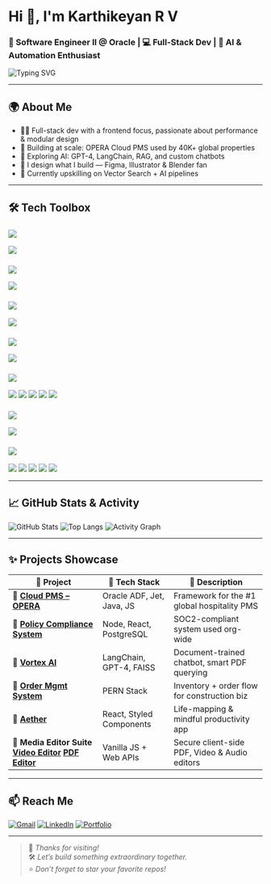 # Hi 👋, I'm Karthikeyan R V  
### 🚀 Software Engineer II @ Oracle | 💻 Full-Stack Dev | 🤖 AI & Automation Enthusiast

![Typing SVG](https://readme-typing-svg.demolab.com?font=Fira+Code&pause=1000&color=37BCF6&width=500&lines=Engineer+by+day%2C+Creator+by+night.;Building+scalable+apps+%F0%9F%9A%80;AI%2C+Design+%26+Dev+%F0%9F%92%BB+%2B+%F0%9F%A4%96;Let%E2%80%99s+build+something+amazing!)

---

## 🌍 About Me

- 👨‍💻 Full-stack dev with a frontend focus, passionate about performance & modular design  
- 🏨 Building at scale: OPERA Cloud PMS used by 40K+ global properties  
- 🧠 Exploring AI: GPT-4, LangChain, RAG, and custom chatbots  
- 🎨 I design what I build — Figma, Illustrator & Blender fan  
- 🌱 Currently upskilling on Vector Search + AI pipelines  

---

## 🛠️ Tech Toolbox

### <img src="https://img.shields.io/badge/Programming Languages-000000?style=for-the-badge&logo=codingninjas&logoColor=white"/>

<p align="left">
  <img src="https://skillicons.dev/icons?i=ts,js,java,py,cpp,c,html,css,scss&theme=light" />
</p>

### <img src="https://img.shields.io/badge/Frameworks & Libraries-0052cc?style=for-the-badge&logo=vercel&logoColor=white"/>

<p align="left">
  <img src="https://skillicons.dev/icons?i=react,redux,nextjs,nodejs,flask&theme=light" />
</p>

### <img src="https://img.shields.io/badge/Databases & Backend-336791?style=for-the-badge&logo=postgresql&logoColor=white"/>

<p align="left">
  <img src="https://skillicons.dev/icons?i=postgres,mongodb,firebase&theme=light" />
</p>

### <img src="https://img.shields.io/badge/CI/CD & Testing Tools-292929?style=for-the-badge&logo=githubactions&logoColor=white"/>

<p align="left">
  <img src="https://skillicons.dev/icons?i=git,selenium,jest,jenkins&theme=light" />
</p>

### <img src="https://img.shields.io/badge/AI / ML & Automation-FECC00?style=for-the-badge&logo=openai&logoColor=black"/>

<p align="left">
  <img src="https://img.shields.io/badge/LangChain-5/10-informational?style=for-the-badge&logo=python&logoColor=white" />
  <img src="https://img.shields.io/badge/OpenAI%20API-5/10-ff69b4?style=for-the-badge&logo=openai&logoColor=white" />
  <img src="https://img.shields.io/badge/RAG%20Pipelines-5/10-yellowgreen?style=for-the-badge" />
  <img src="https://img.shields.io/badge/FAISS%20VectorDB-5/10-blueviolet?style=for-the-badge" />
  <img src="https://img.shields.io/badge/Prompt%20Engineering-5/10-success?style=for-the-badge" />
</p>

### <img src="https://img.shields.io/badge/Design & Creative Tools-e34f26?style=for-the-badge&logo=adobe&logoColor=white"/>

<p align="left">
  <img src="https://skillicons.dev/icons?i=figma,xd,ai,blender&theme=light" />
</p>

### <img src="https://img.shields.io/badge/Others-777BB4?style=for-the-badge&logo=oracle&logoColor=white"/>

<p align="left">
  <img src="https://img.shields.io/badge/Oracle%20ADF-lightgrey?style=for-the-badge&logo=oracle" />
  <img src="https://img.shields.io/badge/OracleJet-darkred?style=for-the-badge&logo=oracle" />
  <img src="https://img.shields.io/badge/Cypress Automation-17202A?style=for-the-badge&logo=cypress&logoColor=white" />
  <img src="https://img.shields.io/badge/JIRA-0052CC?style=for-the-badge&logo=jira&logoColor=white" />
  <img src="https://img.shields.io/badge/Jekyll-CC0000?style=for-the-badge&logo=jekyll&logoColor=white" />
</p>

---

## 📈 GitHub Stats & Activity

![GitHub Stats](https://github-readme-stats.vercel.app/api?username=KarthikeyanRV2601&show_icons=true&theme=radical&hide_border=true)
![Top Langs](https://github-readme-stats.vercel.app/api/top-langs/?username=KarthikeyanRV2601&layout=compact&theme=radical&hide_border=true)
![Activity Graph](https://github-readme-activity-graph.vercel.app/graph?username=KarthikeyanRV2601&theme=react-dark&hide_border=true&area=true)

---

## ✨ Projects Showcase

| 🚀 Project | 🧰 Tech Stack | 📌 Description |
|--------|------------|-------------|
| 🔗 [**Cloud PMS – OPERA**](https://www.oracle.com/in/hospitality/hotel-property-management/hotel-pms-software/) | Oracle ADF, Jet, Java, JS | Framework for the #1 global hospitality PMS |
| 🔗 [**Policy Compliance System**](https://docs.google.com/document/d/1UgFN7qpVdGrDzPuNyUg97LLtxXgkvLk8vITuKfN3IxM/edit?usp=sharing) | Node, React, PostgreSQL | SOC2-compliant system used org-wide |
| 🔗 [**Vortex AI**](https://github.com/KarthikeyanRV2601/Vortex-AI/tree/main) | LangChain, GPT-4, FAISS | Document-trained chatbot, smart PDF querying |
| 🔗 [**Order Mgmt System**](https://contra.com/p/7g2mWsbR-order-management-system) | PERN Stack | Inventory + order flow for construction biz |
| 🔗 [**Aether**](https://contra.com/p/NUoYZ2BM-aether) | React, Styled Components | Life-mapping & mindful productivity app |
| 🔗 **Media Editor Suite** [**Video Editor**](https://contra.com/p/AEMYlRUU-safe-video-kit-secure-and-seamless-video-editing-and-sharing) [**PDF Editor**](https://contra.com/p/gBUYWE3R-safe-pdf-kit-empowering-secure-and-seamless-pdf-editing) | Vanilla JS + Web APIs | Secure client-side PDF, Video & Audio editors |

---

## 📫 Reach Me

[![Gmail](https://img.shields.io/badge/Gmail-EA4335?style=for-the-badge&logo=gmail&logoColor=white)](mailto:karthikeyan.r.v.2601@gmail.com)
[![LinkedIn](https://img.shields.io/badge/LinkedIn-0072b1?style=for-the-badge&logo=linkedin&logoColor=white)](https://www.linkedin.com/in/karthikeyan-r-v-549b861b6/)
[![Portfolio](https://img.shields.io/badge/Portfolio-000000?style=for-the-badge&logo=internet-explorer&logoColor=white)](https://karthikeyan-r-v-portfolio.netlify.app/)

---

> 🌟 *Thanks for visiting!*  
> 🛠️ *Let’s build something extraordinary together.*  
> ⭐️ *Don’t forget to star your favorite repos!*
